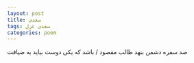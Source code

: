 ```yaml
---
layout: post
title: سعدی
tags: سعدی غزل
categories: poem
---
```


صد سفره دشمن بنهد طالب مقصود / باشد که یکی دوست بیاید به ضیافت
